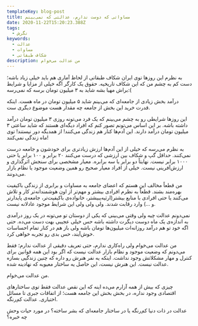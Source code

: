 ```yaml
---
templateKey: blog-post
title: مساواتی که دوست ندارم، عدالتی که نمی‌بینم
date: 2020-11-22T15:20:23.388Z
tags:
  - نگرش
keywords:
  - عدالت
  - مساوات
  - شکاف طبقاتی
description: من عدالت می‌خوام
---
```

به نظرم این روزها توی ایران شکاف طبقاتی از لحاظ آماری هم باید خیلی زیاد باشه؛ دست کم به چشم من که این شکاف تاریخیه. حقوق یک کارگر اگه خیلی از مزایا و شرایط براش مهیا بشه شاید به ۳ میلیون تومان برسه که نمی‌رسه:(

درآمد بخش زیادی از جامعه‌ای که می‌بینم شاید ۵ میلیون تومان در ماه هست. اینکه قدرت خرید این بخش از جامعه چه مقدار هست موضوع دیگری ست.

این روزها شرایطی رو به چشم می‌بینم که یک فرد می‌تونه روزی ۳ میلیون تومان درآمد داشته باشه. بر این اساس می‌تونم تصور کنم که افراد دیگه‌ای هستند که شاید ساعتی ۳ میلیون تومان درآمد دارند. این آدم‌ها کنار هم زندگی می‌کنند! از همدیگه دور نیستند! توی ماه زندگی نمی‌کنند!

به نظرم می‌رسه که خیلی از این آدم‌ها ارزش زیادتری برای خودشون و جامعه درست نمی‌کنند. حداقل گپ و شکاف بین ارزشی که درست می‌کنند ۲۰ برابر و ۱۰۰ برابر یا حتی ۱۰۰۰ برابر نیست. نهایتاً دو برابر یا سه برابره. معیار مشخصی برای سنجش اثرگذاری و ارزش‌آفرینی نیست. خیلی از افراد معیار صحیح رو همین وضعیت موجود یا نظام بازار می‌دونند.

من قطعاً مخالف این هستم که اعضای جامعه به مساوات و برابری از زندگی باکیفیت بهره‌مند بشند. قطعاً به نظرم افرادی بیشتر و مهم‌تر از اون هوشمندانه‌تر کار و تلاش می‌کنند یا حتی افرادی با منابع بیشتر(ارثیه‌یبیشتر، خانواده‌ی باکیفیت‌تر، جامعه‌ی پایدارتر و …) وارد رقابت شدند. ولی ولی ولی این شرایط موجود عادلانه نیست.

نمی‌دونم عدالت چیه ولی وقتی می‌بینی که یکی از دوستان تو می‌تونه در یک روز درآمدی به اندازه‌ی یک ماه دوست دیگرت داشته باشه حس خیلی عجیبی بهت دست می‌ده. حتی اگه خود تو هم درآمد روزانه‌ات میلیون‌ها تومان باشه ولی باز هم در کنار تمام احساسات خوش‌آیند، حس بدی رو تجربه خواهی کرد.

من عدالت می‌خوام ولی راه‌کاری ندارم، حتی تعریف دقیقی از عدالت ندارم؛ فقط می‌دونم که وضعیت موجود و نظام بازار عدالت نیست که اگر بود این همه قوانین برای کنترل و مهار مشکلاتش وجود نداشت. اینکه یه نفر هنرش رو داره که چنین زندگیی بسازه عدالت نیست. این هنرش نیست، این حاصل یه ساختار معیوبه که نهادینه شده.

من عدالت می‌خوام.

چیزی که بیش از همه آزارم می‌ده اینه که این نقص عدالت فقط توی ساختارهای اقتصادی وجود نداره، در بخش بخش این جامعه هست؛ از اتفاقات جبری تا مسائل اختیاری. عدالت کم‌رنگه.

عدالت در ذات دنیا کم‌رنگه یا در ساختار جامعه‌ای که بشر ساخته؟ در مورد حیات وحش چه خبره؟